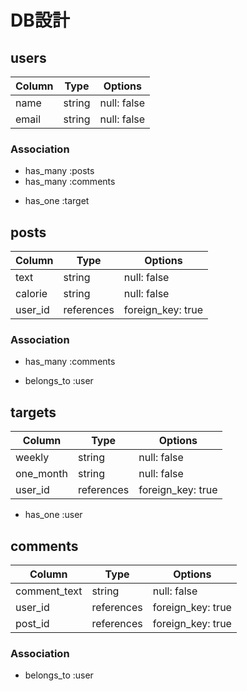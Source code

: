 # DB設計

## users

| Column             | Type                | Options                 |
|--------------------|---------------------|-------------------------|
| name               | string              | null: false             |
| email              | string              | null: false             |

### Association

* has_many :posts
* has_many :comments
- has_one  :target

## posts

| Column             | Type                | Options                 |
|--------------------|---------------------|-------------------------|
| text               | string              | null: false             |
| calorie            | string              | null: false             |
| user_id            | references          | foreign_key: true       |

### Association

* has_many   :comments
- belongs_to :user


## targets

| Column             | Type                | Options                 |
|--------------------|---------------------|-------------------------|
| weekly             | string              | null: false             |
| one_month          | string              | null: false             |
| user_id            | references          | foreign_key: true       |

- has_one  :user

## comments

| Column             | Type                | Options                 |
|--------------------|---------------------|-------------------------|
| comment_text       | string              | null: false             |
| user_id            | references          | foreign_key: true       |
| post_id            | references          | foreign_key: true       |

### Association

- belongs_to :user
